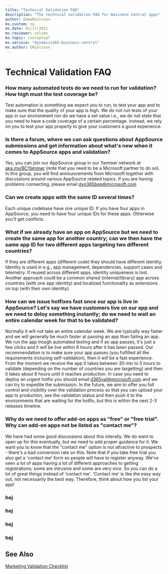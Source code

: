 ```yaml
---
title: "Technical Validation FAQ"
description: "The technical validation FAQ for Business Central apps"
author: EmmaNielsson
ms.custom: na
ms.date: 02/17/2021
ms.reviewer: solsen
ms.topic: conceptual
ms.service: "dynamics365-business-central"
ms.author: ENielsson
---
```


# Technical Validation FAQ
 

### How many automated tests do we need to run for validation? How high must the test coverage be?  
Test automation is something we expect you to run, to test your app and to make sure that the quality of your app is high. We do not run tests of your app in our environment nor do we have a set value i.e., we do not state that you need to have a code coverage of a certain percentage. Instead, we rely on you to test your app properly to give your customers a good experience.     
 
### Is there a forum, where we can ask questions about AppSource submissions and get information about what's new when it comes to AppSource apps and validation? 
Yes, you can join our AppSource group in our Yammer network at [aka.ms/BCYammer](http://aka.ms/bcyammer) (note that you need to be a Microsoft partner to do so). In this group, you will find announcements from Microsoft together with discussions around various AppSource related topics. If you are having problems connecting, please email dyn365bep@microsoft.com 


### Can we create apps with the same ID several times?  
Each unique codebase have one unique ID. If you have four apps in AppSource, you need to have four unique IDs for these apps. Otherwise you'll get conflicts. 

### What if we already have an app on AppSource but we need to create the same app for another country; can we then have the same app ID for two different apps targeting two different countries?  
If they are different apps (different code) they should have different identity. Identity is used in e.g., app management, dependencies, support cases and telemetry. If reused across different apps, identity uniqueness is lost. Another approach could be a common shared (internal/library) app across countries (with one app identity) and localized functionality as extensions on top (with their own identity). 
 
### How can we issue hotfixes fast once our app is live in AppSource? Let's say we have customers live on our app and we need to deloy something instantly; do we need to wait an entire calendar week for that to be validated?  
Normally it will not take an entire calendar week. We are typically way faster and we will generally be much faster at passing an app than failing an app. We run the app trough automated testing and if an app passes, it's just a few clicks and it will be live within 6 hours after it has been passed. Our recommendation is to make sure your app passes (you fulfilled all the requirements inclucing self-validation), then it will be a fast experience. From the moment we receive the app it takes between 30 min to 5 hours to validate (depending on the number of countries you are targetting) and then it takes about 6 hours until it reaches production. In case you need to deploy an urgent hotfix you should email d365val@microsoft.com and we can try to expedite the submission.
In the future, we aim to offer you full control and visibility over the validation process so that you can upload your app to production, see the validation status and then push it to the environments that are waiting for the hotfix, but this is within the next 2-3 releases timeline.

### Why do we need to offer add-on apps as "free" or "free trial". Why can add-on apps not be listed as "contact me"?  
We have had some good discussions about this interally. We do want to open up for this eventually, but we need to add proper guidance for it. We want you to know that the "contact me" option is not attractive to prospects - there's a bad conversion rate on this. Note that if you take free trial you also get a 'contact me' form so people will have to register anyway. We've seen a lot of apps having a lot of different approaches to getting registrations; some are intrusive and some are very nice. So you can do a lot of great things instead of 'contact me'. 'Contact me' is like the easy way out, not necessarily the best way. Therefore, think about how you list your app!

### hej

### hej

### hej

### hej



## See Also

[Marketing Validation Checklist](readiness-checklist-marketing.md)  